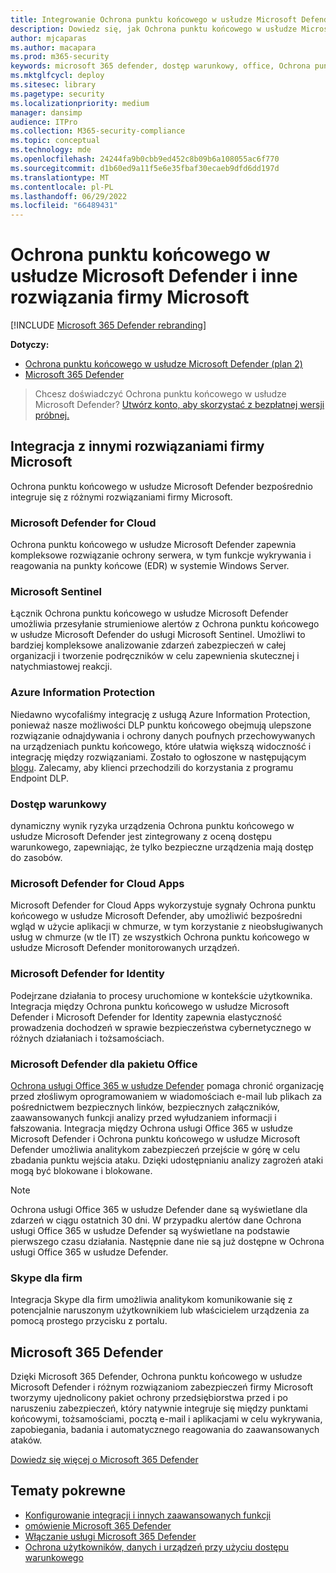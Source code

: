 ```yaml
---
title: Integrowanie Ochrona punktu końcowego w usłudze Microsoft Defender z innymi rozwiązaniami firmy Microsoft
description: Dowiedz się, jak Ochrona punktu końcowego w usłudze Microsoft Defender integruje się z innymi rozwiązaniami firmy Microsoft, takimi jak Microsoft Defender for Identity i Microsoft Defender for Cloud.
author: mjcaparas
ms.author: macapara
ms.prod: m365-security
keywords: microsoft 365 defender, dostęp warunkowy, office, Ochrona punktu końcowego w usłudze Microsoft Defender, microsoft defender for identity, microsoft defender for office, Microsoft Defender for Cloud, microsoft cloud app security, azure sentinel
ms.mktglfcycl: deploy
ms.sitesec: library
ms.pagetype: security
ms.localizationpriority: medium
manager: dansimp
audience: ITPro
ms.collection: M365-security-compliance
ms.topic: conceptual
ms.technology: mde
ms.openlocfilehash: 24244fa9b0cbb9ed452c8b09b6a108055ac6f770
ms.sourcegitcommit: d1b60ed9a11f5e6e35fbaf30ecaeb9dfd6dd197d
ms.translationtype: MT
ms.contentlocale: pl-PL
ms.lasthandoff: 06/29/2022
ms.locfileid: "66489431"
---
```

# <a name="microsoft-defender-for-endpoint-and-other-microsoft-solutions"></a>Ochrona punktu końcowego w usłudze Microsoft Defender i inne rozwiązania firmy Microsoft

[!INCLUDE [Microsoft 365 Defender rebranding](../../includes/microsoft-defender.md)]


**Dotyczy:**
- [Ochrona punktu końcowego w usłudze Microsoft Defender (plan 2)](https://go.microsoft.com/fwlink/?linkid=2154037) 
- [Microsoft 365 Defender](https://go.microsoft.com/fwlink/?linkid=2118804)

> Chcesz doświadczyć Ochrona punktu końcowego w usłudze Microsoft Defender? [Utwórz konto, aby skorzystać z bezpłatnej wersji próbnej.](https://signup.microsoft.com/create-account/signup?products=7f379fee-c4f9-4278-b0a1-e4c8c2fcdf7e&ru=https://aka.ms/MDEp2OpenTrial?ocid=docs-wdatp-exposedapis-abovefoldlink)

## <a name="integrate-with-other-microsoft-solutions"></a>Integracja z innymi rozwiązaniami firmy Microsoft

Ochrona punktu końcowego w usłudze Microsoft Defender bezpośrednio integruje się z różnymi rozwiązaniami firmy Microsoft.

### <a name="microsoft-defender-for-cloud"></a>Microsoft Defender for Cloud

Ochrona punktu końcowego w usłudze Microsoft Defender zapewnia kompleksowe rozwiązanie ochrony serwera, w tym funkcje wykrywania i reagowania na punkty końcowe (EDR) w systemie Windows Server.

### <a name="microsoft-sentinel"></a>Microsoft Sentinel

Łącznik Ochrona punktu końcowego w usłudze Microsoft Defender umożliwia przesyłanie strumieniowe alertów z Ochrona punktu końcowego w usłudze Microsoft Defender do usługi Microsoft Sentinel. Umożliwi to bardziej kompleksowe analizowanie zdarzeń zabezpieczeń w całej organizacji i tworzenie podręczników w celu zapewnienia skutecznej i natychmiastowej reakcji.

### <a name="azure-information-protection"></a>Azure Information Protection

Niedawno wycofaliśmy integrację z usługą Azure Information Protection, ponieważ nasze możliwości DLP punktu końcowego obejmują ulepszone rozwiązanie odnajdywania i ochrony danych poufnych przechowywanych na urządzeniach punktu końcowego, które ułatwia większą widoczność i integrację między rozwiązaniami. Zostało to ogłoszone w następującym [blogu](https://techcommunity.microsoft.com/t5/microsoft-defender-for-endpoint/protecting-sensitive-information-on-devices/ba-p/2143555). Zalecamy, aby klienci przechodzili do korzystania z programu Endpoint DLP.

### <a name="conditional-access"></a>Dostęp warunkowy

dynamiczny wynik ryzyka urządzenia Ochrona punktu końcowego w usłudze Microsoft Defender jest zintegrowany z oceną dostępu warunkowego, zapewniając, że tylko bezpieczne urządzenia mają dostęp do zasobów.

### <a name="microsoft-defender-for-cloud-apps"></a>Microsoft Defender for Cloud Apps

Microsoft Defender for Cloud Apps wykorzystuje sygnały Ochrona punktu końcowego w usłudze Microsoft Defender, aby umożliwić bezpośredni wgląd w użycie aplikacji w chmurze, w tym korzystanie z nieobsługiwanych usług w chmurze (w tle IT) ze wszystkich Ochrona punktu końcowego w usłudze Microsoft Defender monitorowanych urządzeń.

### <a name="microsoft-defender-for-identity"></a>Microsoft Defender for Identity

Podejrzane działania to procesy uruchomione w kontekście użytkownika. Integracja między Ochrona punktu końcowego w usłudze Microsoft Defender i Microsoft Defender for Identity zapewnia elastyczność prowadzenia dochodzeń w sprawie bezpieczeństwa cybernetycznego w różnych działaniach i tożsamościach.

### <a name="microsoft-defender-for-office"></a>Microsoft Defender dla pakietu Office

[Ochrona usługi Office 365 w usłudze Defender](/office365/securitycompliance/office-365-atp) pomaga chronić organizację przed złośliwym oprogramowaniem w wiadomościach e-mail lub plikach za pośrednictwem bezpiecznych linków, bezpiecznych załączników, zaawansowanych funkcji analizy przed wyłudzaniem informacji i fałszowania. Integracja między Ochrona usługi Office 365 w usłudze Microsoft Defender i Ochrona punktu końcowego w usłudze Microsoft Defender umożliwia analitykom zabezpieczeń przejście w górę w celu zbadania punktu wejścia ataku. Dzięki udostępnianiu analizy zagrożeń ataki mogą być blokowane i blokowane.

> [!NOTE]
> Ochrona usługi Office 365 w usłudze Defender dane są wyświetlane dla zdarzeń w ciągu ostatnich 30 dni. W przypadku alertów dane Ochrona usługi Office 365 w usłudze Defender są wyświetlane na podstawie pierwszego czasu działania. Następnie dane nie są już dostępne w Ochrona usługi Office 365 w usłudze Defender.

### <a name="skype-for-business"></a>Skype dla firm

Integracja Skype dla firm umożliwia analitykom komunikowanie się z potencjalnie naruszonym użytkownikiem lub właścicielem urządzenia za pomocą prostego przycisku z portalu.

## <a name="microsoft-365-defender"></a>Microsoft 365 Defender

Dzięki Microsoft 365 Defender, Ochrona punktu końcowego w usłudze Microsoft Defender i różnym rozwiązaniom zabezpieczeń firmy Microsoft tworzymy ujednolicony pakiet ochrony przedsiębiorstwa przed i po naruszeniu zabezpieczeń, który natywnie integruje się między punktami końcowymi, tożsamościami, pocztą e-mail i aplikacjami w celu wykrywania, zapobiegania, badania i automatycznego reagowania do zaawansowanych ataków.

[Dowiedz się więcej o Microsoft 365 Defender](/microsoft-365/security/defender/microsoft-365-defender)

## <a name="related-topics"></a>Tematy pokrewne

- [Konfigurowanie integracji i innych zaawansowanych funkcji](advanced-features.md)
- [omówienie Microsoft 365 Defender](/microsoft-365/security/defender/microsoft-365-defender)
- [Włączanie usługi Microsoft 365 Defender](/microsoft-365/security/defender/m365d-enable)
- [Ochrona użytkowników, danych i urządzeń przy użyciu dostępu warunkowego](conditional-access.md)
